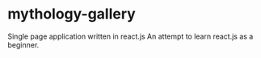 # mythology-gallery
Single page application written in react.js
An attempt to learn react.js as a beginner.
